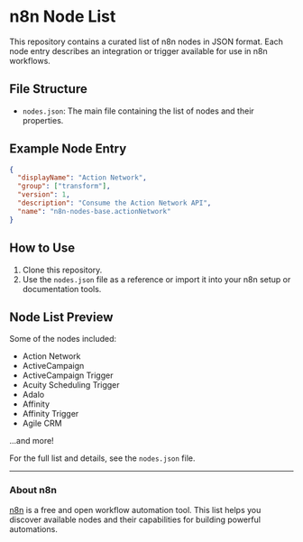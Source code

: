 # n8n Node List

This repository contains a curated list of n8n nodes in JSON format. Each node entry describes an integration or trigger available for use in n8n workflows.

## File Structure

- `nodes.json`: The main file containing the list of nodes and their properties.

## Example Node Entry

```json
{
  "displayName": "Action Network",
  "group": ["transform"],
  "version": 1,
  "description": "Consume the Action Network API",
  "name": "n8n-nodes-base.actionNetwork"
}
```

## How to Use

1. Clone this repository.
2. Use the `nodes.json` file as a reference or import it into your n8n setup or documentation tools.

## Node List Preview

Some of the nodes included:

- Action Network
- ActiveCampaign
- ActiveCampaign Trigger
- Acuity Scheduling Trigger
- Adalo
- Affinity
- Affinity Trigger
- Agile CRM

...and more!

For the full list and details, see the `nodes.json` file.

---

### About n8n

[n8n](https://n8n.io/) is a free and open workflow automation tool. This list helps you discover available nodes and their capabilities for building powerful automations.

